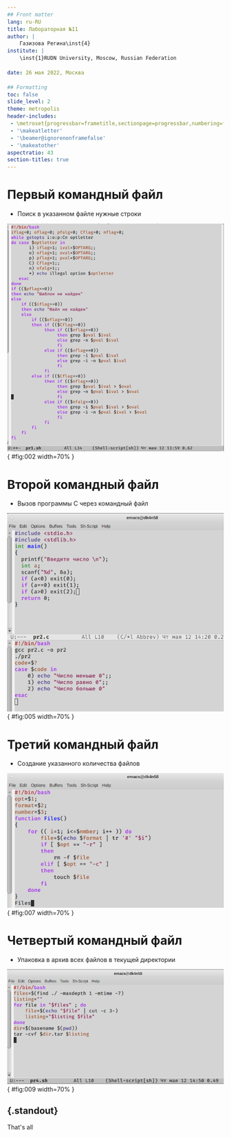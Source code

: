 ```yaml
---
## Front matter
lang: ru-RU
title: Лабораторная №11
author: |
	Газизова Регина\inst{4}
institute: |
	\inst{1}RUDN University, Moscow, Russian Federation
	
date: 26 мая 2022, Москва

## Formatting
toc: false
slide_level: 2
theme: metropolis
header-includes: 
 - \metroset{progressbar=frametitle,sectionpage=progressbar,numbering=fraction}
 - '\makeatletter'
 - '\beamer@ignorenonframefalse'
 - '\makeatother'
aspectratio: 43
section-titles: true
---
```


# Первый командный файл
 - Поиск в указанном файле нужные строки

![Командный файл](image/2.png){ #fig:002 width=70% }

# Второй командный файл
 - Вызов программы С через командный файл

![Программы](image/6.png){ #fig:005 width=70% }

# Третий командный файл
 - Создание указанного количества файлов
 
 ![Командный файл](image/8.png){ #fig:007 width=70% }

# Четвертый командный файл
 - Упаковка в архив всех файлов в текущей директории
 
 ![Командный файл](image/10.png){ #fig:009 width=70% }

## {.standout}

That's all
